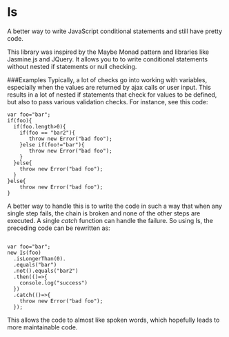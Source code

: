 Is
==

A better way to write JavaScript conditional statements and still have pretty code.

This library was inspired by the Maybe Monad pattern and libraries like Jasmine.js and JQuery. It allows you to to write conditional statements without nested if statements or null checking. 

###Examples
  Typically, a lot of checks go into working with variables, especially when the values are returned by ajax calls or user input. This results in a lot of nested if statements that check for values to be defined, but also to pass various validation checks. For instance, see this code:
  
  ```
  var foo="bar";
  if(foo){
    if(foo.length>0){
      if(foo == "bar2"){
         throw new Error("bad foo");
      }else if(foo!="bar"){
         throw new Error("bad foo"); 
      }
    }else{
      throw new Error("bad foo");
    }
  }else{
      throw new Error("bad foo");
  }
  ```

A better way to handle this is to write the code in such a way that when any single step fails, the chain is broken and none of the other steps are executed. A single _catch_ function can handle the failure. So using Is, the preceding code can be rewritten as:
  ```

  var foo="bar";
  new Is(foo)
    .isLongerThan(0).
    .equals("bar")
    .not().equals("bar2")
    .then(()=>{
      console.log("success")
    })
    .catch(()=>{
      throw new Error("bad foo");
    });
```

This allows the code to almost like spoken words, which hopefully leads to more maintainable code.
